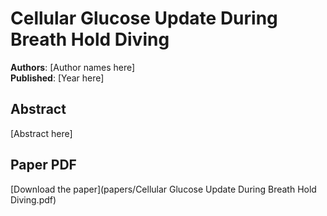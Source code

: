 # Cellular Glucose Update During Breath Hold Diving

**Authors**: [Author names here]  
**Published**: [Year here]

## Abstract

[Abstract here]

## Paper PDF

[Download the paper](papers/Cellular Glucose Update During Breath Hold Diving.pdf)

